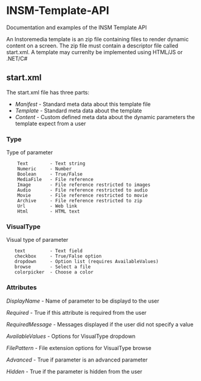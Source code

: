 # INSM-Template-API
Documentation and examples of the INSM Template API

An Instoremedia template is an zip file containing files to render dynamic content on a screen. The zip file must contain a descriptor file called start.xml. A template may currenlty be implemented using HTML/JS or .NET/C#


## start.xml

The start.xml file has three parts:

* _Manifest_ - Standard meta data about this template file
* _Template_ - Standard meta data about the template
* _Content_ - Custom defined meta data about the dynamic parameters the template expect from a user

### Type
Type of parameter

        Text        - Text string
        Numeric     - Number
        Boolean     - True/False
        MediaFile   - File reference
        Image       - File reference restricted to images
        Audio       - File reference restricted to audio
        Movie       - File reference restricted to movie
        Archive     - File reference restricted to zip
        Url         - Web link
        Html        - HTML text

### VisualType
Visual type of parameter

       text         - Text field
       checkbox     - True/False option
       dropdown     - Option list (requires AvailableValues)
       browse       - Select a file
       colorpicker  - Choose a color


### Attributes

_DisplayName_ - Name of parameter to be displayd to the user

_Required_ - True if this attribute is required from the user

_RequiredMessage_ - Messages displayed if the user did not specify a value

_AvailableValues_ - Options for VisualType dropdown

_FilePattern_ - File extension options for VisualType browse 

_Advanced_ - True if parameter is an advanced parameter

_Hidden_ - True if the parameter is hidden from the user
